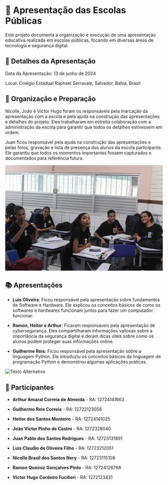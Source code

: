 <h1>🏫 Apresentação das Escolas Públicas</h1>
<p>
Este projeto documenta a organização e execução de uma apresentação educativa realizada em escolas públicas, focando em diversas áreas de tecnologia e segurança digital.
</p>

## 📅 Detalhes da Apresentação

Data da Apresentação: 13 de junho de 2024

Local: Colégio Estadual Raphael Serravale, Salvador, Bahia, Brasil

## 📝 Organização e Preparação

Nicolle, João e Victor Hugo foram os responsáveis pela marcação da apresentação com a escola e pela ajuda na construção das apresentações e detalhes do projeto. Eles trabalharam em estreita colaboração com a administração da escola para garantir que todos os detalhes estivessem em ordem.

Juan ficou responsável pela ajuda na construção das apresentações e pelas fotos, gravação e lista de presença dos alunos da escola participante. Ele garantiu que todos os momentos importantes fossem capturados e documentados para referência futura.

<!-- Caso queira retirar a imagem, só remover a linha abaixo: -->

<img src='assets/20240613103902_IMG_5770.JPG'></img>

## 📚 Apresentações

- **Luis Oliveira**: Ficou responsável pela apresentação sobre fundamentos de Software e Hardware. Ele explicou os conceitos básicos de como os softwares e hardwares funcionam juntos para fazer um computador funcionar.

- **Ramon, Heitor e Arthur**: Ficaram responsáveis pela apresentação de cybersegurança. Eles compartilharam informações valiosas sobre a importância da segurança digital e deram dicas úteis sobre como os alunos podem proteger suas informações online.
- **Guilherme Reis**: Ficou responsável pela apresentação sobre a linguagem Python. Ele introduziu os conceitos básicos da linguagem de programação Python e demonstrou algumas aplicações práticas.

<!-- Caso queira remover o gif, só remover a linha abaixo: -->

![Texto Alternativo](assets/GIF%206-14-2024%204-02-53%20PM.gif)

## 🤝 Participantes

- **Arthur Amaral Correia de Almeida** - RA: 12724141663

- **Guilherme Reis Correia** - RA: 12722123056
- **Heitor dos Santos Monteiro** - RA: 12724141025
- **João Victor Pinho de Castro** - RA: 1272328040
- **Juan Pablo dos Santos Rodrigues** - RA: 12723131891
- **Luis Claudio de Oliveira Filho** - RA: 12723212051
- **Nicolle Brasil dos Santos Nery** - RA: 12723115108
- **Ramon Queiroz Gonçalves Pinto** - RA: 12724126768
- **Victor Hugo Cordeiro Fucilieri** - RA: 1272123431
